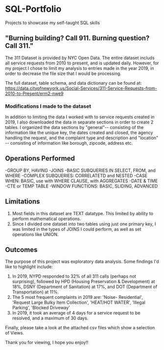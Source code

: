 # SQL-Portfolio
Projects to showcase my self-taught SQL skills

## "Burning building? Call 911. Burning question? Call 311."
The 311 Dataset is provided by NYC Open Data. The entire dataset includs all service requests from 2010 to present, and is updated daily. However, for my project I chose to limit my analysis to entries made in the year 2019, in order to decrease the file size that I would be processing. 

The full dataset, table schema, and data dictionary can be found at: https://data.cityofnewyork.us/Social-Services/311-Service-Requests-from-2010-to-Present/erm2-nwe9

### Modifications I made to the dataset
In addition to limiting the data I worked with to service requests created in 2019, I also downloaded the data in separate sections in order to create 2 tables. I organized the data sections by "general"-- consisting of the information like the unique key, the dates created and closed, the agency handling the request, and the complaint type and description and "location" -- consisting of information like borough, zipcode, address etc.

## Operations Performed
-GROUP BY, HAVING
-JOINS
-BASIC SUBQUERIES IN SELECT, FROM, and WHERE
-COMPLEX SUBQUERIES: CORRELATETD and NESTED
-CASE WHEN: BASIC, use with WHERE CLAUSE, with AGGREGATES
-DATE & TIME
-CTE or TEMP TABLE
-WINDOW FUNCTIONS: BASIC, SLIDING, ADVANCED

## Limitations
1. Most fields in this dataset are TEXT datatype. This limited by ability to perform mathematical operations.
2. Since I divided one dataset into two tables using just one primary key, I was limited in the types of JOINS I could perform, as well as set operations like UNION.

## Outcomes
The purpose of this project was exploratory data analysis. Some findings I'd like to highlight include:

1. In 2019, NYPD responded to 32% of all 311 calls (perhaps not surprising), followed by HPD (Housing Preservation & Development) at 18%, DSNY (Department of Sanitation) at 17%, and DOT (Department of Transportation) at 11%.
2. The 5 most frequent complaints in 2019 are: 'Noise- Residential', 'Request Large Bulky Item Collection', 'HEAT/HOT WATER', 'Illegal Parking',
'Blocked Driveway'
3. In 2019, it took an average of 4 days for a service request to be resolved, and a maximum of 30 days.

Finally, please take a look at the attached csv files which show a selection of Views.

Thank you for viewing, I hope you enjoy!!

